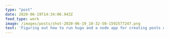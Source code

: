```yaml
---
type: "post"
date: 2020-06-19T14:34:06.943Z
feed_type: work
image: /images/posts/shot-2020-06-19_10-32-50-1592577247.png
text: 'Figuring out how to run hugo and a node app for creating posts on the same server.'
---
```

